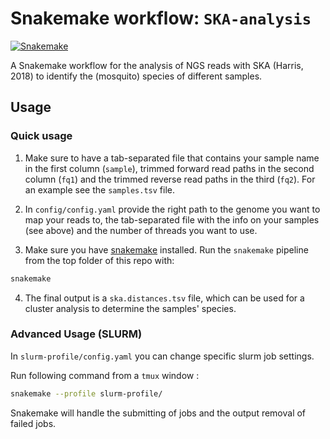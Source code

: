 # Snakemake workflow: `SKA-analysis`

[![Snakemake](https://img.shields.io/badge/snakemake-%E2%89%A56.3.0|%3C8.0.0-brightgreen.svg)](https://snakemake.github.io)


A Snakemake workflow for the analysis of NGS reads with SKA (Harris, 2018) to identify the (mosquito) species of different samples.


## Usage
### Quick usage

1. Make sure to have a tab-separated file that contains your sample name in the first column (`sample`), trimmed forward read paths in the second column (`fq1`) and the trimmed reverse read paths in the third (`fq2`). For an example see the `samples.tsv` file.

2. In `config/config.yaml` provide the right path to the genome you want to map your reads to, the tab-separated file with the info on your samples (see above) and the number of threads you want to use.

3. Make sure you have [snakemake](https://snakemake.readthedocs.io/en/stable/getting_started/installation.html#full-installation) installed. Run the `snakemake` pipeline from the top folder of this repo with:

```bash
snakemake
```

4. The final output is a `ska.distances.tsv` file, which can be used for a cluster analysis to determine the samples' species.

### Advanced Usage (SLURM)
In `slurm-profile/config.yaml` you can change specific slurm job settings.

Run following command from a `tmux` window :

```bash
snakemake --profile slurm-profile/
```

Snakemake will handle the submitting of jobs and the output removal of failed jobs.

